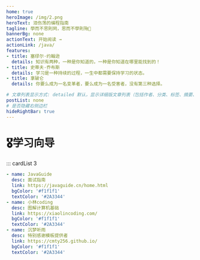 ```yaml
---
home: true
heroImage: /img/2.png
heroText: 泪伤荡的编程指南
tagline: 學而不思則罔，思而不學則殆🚀
bannerBg: none
actionText: 开始阅读 →
actionLink: /java/
features:
- title: 塞缪尔·约翰逊
  details: 知识有两种，一种是你知道的，一种是你知道在哪里能找到的！
- title: 史蒂夫·乔布斯
  details: 学习是一种持续的过程，一生中都需要保持学习的状态。
- title: 拿破仑
  details: 你要么成为一名变革者，要么成为一名受害者，没有第三种选择。

# 文章列表显示方式: detailed 默认，显示详细版文章列表（包括作者、分类、标签、摘要、分页等）| simple => 显示简约版文章列表（仅标题和日期）| none 不显示文章列表
postList: none
# 是否隐藏右侧边栏
hideRightBar: true
---
```

# 🎖学习向导
::: cardList 3
```yaml
- name: JavaGuide
  desc: 面试指南
  link: https://javaguide.cn/home.html
  bgColor: '#f1f1f1'
  textColor: '#2A3344'
- name: 小林coding
  desc: 图解计算机基础
  link: https://xiaolincoding.com/
  bgColor: '#f1f1f1'
  textColor: '#2A3344'
- name: 沉梦听雨
  desc: 特别感谢模板提供者
  link: https://cmty256.github.io/
  bgColor: '#f1f1f1'
  textColor: '#2A3344'
```

<ClientOnly>
  <WebInfo></WebInfo>
</ClientOnly>










